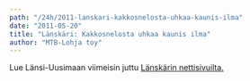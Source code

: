 ```yaml
---
path: "/24h/2011-lanskari-kakkosnelosta-uhkaa-kaunis-ilma"
date: "2011-05-20"
title: "Länskäri: Kakkosnelosta uhkaa kaunis ilma"
author: "MTB-Lohja toy"
---
```

Lue Länsi-Uusimaan viimeisin juttu [Länskärin nettisivuilta.](http://www.lansi-uusimaa.fi/artikkeli/54903-kakkosnelosta-uhkaa-kaunis-ilma)